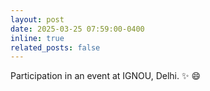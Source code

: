 ```yaml
---
layout: post
date: 2025-03-25 07:59:00-0400
inline: true
related_posts: false
---
```


Participation in an event at IGNOU, Delhi. :sparkles: :smile:
